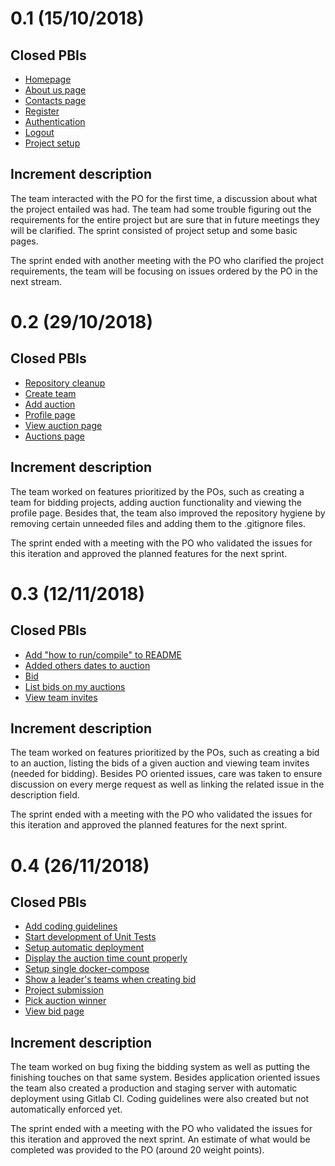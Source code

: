 # 0.1 (15/10/2018)
## Closed PBIs

* [Homepage](https://gitlab.com/feup-tbs/ldso18-19/t2g4/issues/1)
* [About us page](https://gitlab.com/feup-tbs/ldso18-19/t2g4/issues/14)
* [Contacts page](https://gitlab.com/feup-tbs/ldso18-19/t2g4/issues/15)
* [Register](https://gitlab.com/feup-tbs/ldso18-19/t2g4/issues/16)
* [Authentication](https://gitlab.com/feup-tbs/ldso18-19/t2g4/issues/17)
* [Logout](https://gitlab.com/feup-tbs/ldso18-19/t2g4/issues/19)
* [Project setup](https://gitlab.com/feup-tbs/ldso18-19/t2g4/issues/38)

## Increment description
The team interacted with the PO for the first time, a discussion about what the project entailed was had. The team had some trouble figuring out the requirements for the entire project but are sure that in future meetings they will be clarified. The sprint consisted of project setup and some basic pages.

The sprint ended with another meeting with the PO who clarified the project requirements, the team will be focusing on issues ordered by the PO in the next stream.

# 0.2 (29/10/2018)
## Closed PBIs

* [Repository cleanup](https://gitlab.com/ldso18-19/t2g4/issues/53)
* [Create team](https://gitlab.com/ldso18-19/t2g4/issues/34)
* [Add auction](https://gitlab.com/ldso18-19/t2g4/issues/24)
* [Profile page](https://gitlab.com/ldso18-19/t2g4/issues/20)
* [View auction page](https://gitlab.com/ldso18-19/t2g4/issues/7)
* [Auctions page](https://gitlab.com/ldso18-19/t2g4/issues/2)

## Increment description
The team worked on features prioritized by the POs, such as creating a team for bidding projects, adding auction functionality and viewing the profile page. Besides that, the team also improved the repository hygiene by removing certain unneeded files and adding them to the .gitignore files.

The sprint ended with a meeting with the PO who validated the issues for this iteration and approved the planned features for the next sprint.

# 0.3 (12/11/2018)
## Closed PBIs

* [Add "how to run/compile" to README](https://gitlab.com/ldso18-19/t2g4/issues/57)
* [Added others dates to auction](https://gitlab.com/ldso18-19/t2g4/issues/56)
* [Bid](https://gitlab.com/ldso18-19/t2g4/issues/31)
* [List bids on my auctions](https://gitlab.com/ldso18-19/t2g4/issues/25)
* [View team invites](https://gitlab.com/ldso18-19/t2g4/issues/23)

## Increment description
The team worked on features prioritized by the POs, such as creating a bid to an auction, listing the bids of a given auction and viewing team invites (needed for bidding). Besides PO oriented issues, care was taken to ensure discussion on every merge request as well as linking the related issue in the description field.

The sprint ended with a meeting with the PO who validated the issues for this iteration and approved the planned features for the next sprint.

# 0.4 (26/11/2018)
## Closed PBIs

* [Add coding guidelines](https://gitlab.com/feup-tbs/ldso18-19/t2g4/issues/70)
* [Start development of Unit Tests](https://gitlab.com/feup-tbs/ldso18-19/t2g4/issues/67)
* [Setup automatic deployment](https://gitlab.com/feup-tbs/ldso18-19/t2g4/issues/66)
* [Display the auction time count properly](https://gitlab.com/feup-tbs/ldso18-19/t2g4/issues/64)
* [Setup single docker-compose](https://gitlab.com/feup-tbs/ldso18-19/t2g4/issues/63)
* [Show a leader's teams when creating bid](https://gitlab.com/feup-tbs/ldso18-19/t2g4/issues/62)
* [Project submission](https://gitlab.com/feup-tbs/ldso18-19/t2g4/issues/33)
* [Pick auction winner](https://gitlab.com/feup-tbs/ldso18-19/t2g4/issues/27)
* [View bid page](https://gitlab.com/feup-tbs/ldso18-19/t2g4/issues/26)

## Increment description
The team worked on bug fixing the bidding system as well as putting the finishing touches on that same system. Besides application oriented issues the team also created a production and staging server with automatic deployment using Gitlab CI. Coding guidelines were also created but not automatically enforced yet.

The sprint ended with a meeting with the PO who validated the issues for this iteration and approved the next sprint. An estimate of what would be completed was provided to the PO (around 20 weight points).
